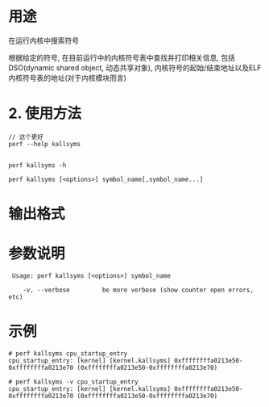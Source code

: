 


# 用途

在运行内核中搜索符号

根据给定的符号, 在目前运行中的内核符号表中查找并打印相关信息, 包括 DSO(dynamic shared object, 动态共享对象), 内核符号的起始/结束地址以及ELF内核符号表的地址(对于内核模块而言)

# 2. 使用方法

```
// 这个更好
perf --help kallsyms


perf kallsyms -h
```

```
perf kallsyms [<options>] symbol_name[,symbol_name...]
```

# 输出格式


# 参数说明

```
 Usage: perf kallsyms [<options>] symbol_name

    -v, --verbose         be more verbose (show counter open errors, etc)
```


# 示例

```
# perf kallsyms cpu_startup_entry
cpu_startup_entry: [kernel] [kernel.kallsyms] 0xffffffffa0213e50-0xffffffffa0213e70 (0xffffffffa0213e50-0xffffffffa0213e70)

# perf kallsyms -v cpu_startup_entry
cpu_startup_entry: [kernel] [kernel.kallsyms] 0xffffffffa0213e50-0xffffffffa0213e70 (0xffffffffa0213e50-0xffffffffa0213e70)
```